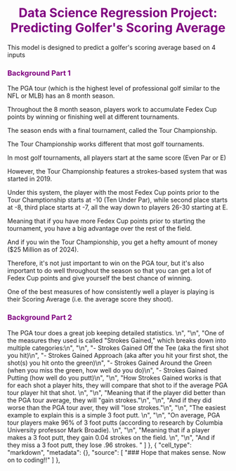 <h1 style='color:purple' align='center'>Data Science Regression Project: Predicting Golfer's Scoring Average</h1>

<p> This model is designed to predict a golfer's scoring average based on 4 inputs <p> 
 
 <h3 style='color:purple' align='left'>Background Part 1</h3>

<p> The PGA tour (which is the highest level of professional golf similar to the NFL or MLB) has an 8 month season.
 
 Throughout the 8 month season, players work to accumulate Fedex Cup points by winning or finishing well at different tournaments.
 
 The season ends with a final tournament, called the Tour Championship. 
 
 The Tour Championship works different that most golf tournaments.
 
 In most golf tournaments, all players start at the same score (Even Par or E)

However, the Tour Championship features a strokes-based system that was started in 2019.

Under this system, the player with the most Fedex Cup points prior to the Tour Champtionship starts at -10 (Ten Under Par), while second place starts at -8, third place starts at -7, all the way down to players 26-30 starting at E. 

Meaning that if you have more Fedex Cup points prior to starting the tournament, you have a big advantage over the rest of the field.

And if you win the Tour Championship, you get a hefty amount of money ($25 Million as of 2024).

Therefore, it's not just important to win on the PGA tour, but it's also important to do well throughout the season so that you can get a lot of Fedex Cup points and give yourself the best chance of winning. 

One of the best measures of how consistently well a player is playing is their Scoring Average (i.e. the average score they shoot).

<h3 style='color:purple' align='left'>Background Part 2</h3>

The PGA tour does a great job keeping detailed statistics. \n",
    "\n",
    "One of the measures they used is called \"Strokes Gained,\" which breaks down into multiple categories:\n",
    "\n",
    "- Strokes Gained Off the Tee (aka the first shot you hit)\n",
    "- Strokes Gained Approach (aka after you hit your first shot, the shot(s) you hit onto the green)\n",
    "- Strokes Gained Around the Green (when you miss the green, how well do you do)\n",
    "- Strokes Gained Putting (how well do you putt)\n",
    "\n",
    "How Strokes Gained works is that for each shot a player hits, they will compare that shot to if the average PGA tour player hit that shot. \n",
    "\n",
    "Meaning that if the player did better than the PGA tour average, they will \"gain strokes.\"\n",
    "\n",
    "And if they did worse than the PGA tour aver, they will \"lose strokes.\"\n",
    "\n",
    "The easiest example to explain this is a simple 3 foot putt.  \n",
    "\n",
    "On average, PGA tour players make 96% of 3 foot putts (according to research by Columbia University professor Mark Broadie). \n",
    "\n",
    "Meaning that if a player makes a 3 foot putt, they gain 0.04 strokes on the field. \n",
    "\n",
    "And if they miss a 3 foot putt, they lose .96 strokes. "
   ]
  },
  {
   "cell_type": "markdown",
   "metadata": {},
   "source": [
    "### Hope that makes sense. Now on to coding!!"
   ]
  },

